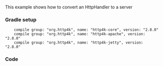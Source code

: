 This example shows how to convert an HttpHandler to a server

### Gradle setup
```
    compile group: "org.http4k", name: "http4k-core", version: "2.8.0"
    compile group: "org.http4k", name: "http4k-apache", version: "2.8.0"
    compile group: "org.http4k", name: "http4k-jetty", version: "2.8.0"
```

### Code
<script src="http://gist-it.appspot.com/https://github.com/http4k/http4k/blob/master/src/docs/cookbook/container_integration/example.kt"></script>
